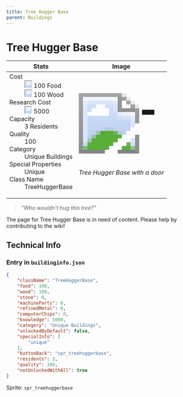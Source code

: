 ```yaml
---
title: Tree Hugger Base
parent: Buildings
---
```

# Tree Hugger Base

[//]: # (Pre-generated content)
<table><thead><tr><th>Stats</th><th>Image</th></tr></thead><tbody><tr><td><dl><dt>Cost</dt><dd><div class="resource-icon"><img style="object-position: -1009px -533px;" src="https://tfe2-wiki.github.io/assets/sprites.png"></div> 100 Food<br><div class="resource-icon"><img style="object-position: -637px -751px;" src="https://tfe2-wiki.github.io/assets/sprites.png"></div> 100 Wood</dd><dt>Research Cost</dt><dd><div class="resource-icon"><img style="object-position: -268px -522px;" src="https://tfe2-wiki.github.io/assets/sprites.png"></div> 5000</dd><dt>Capacity</dt><dd>3 Residents</dd><dt>Quality</dt><dd>100</dd><dt>Category</dt><dd>Unique Buildings</dd><dt>Special Properties</dt><dd>Unique</dd><dt>Class Name</dt><dd>TreeHuggerBase</dd></dl></td><td><style>.building-image {width: 200px;height: 200px;overflow: hidden;position: relative;}.building-image img {image-rendering: pixelated;object-fit: none;transform: scale(10);transform-origin: left top;position: absolute;left: 0;top: 0;}.resource-image {width: 200px;height: 200px;overflow: hidden;position: relative;}.resource-image img {image-rendering: pixelated;object-fit: none;transform: scale(20);transform-origin: left top;position: absolute;left: 0;top: 0;}.building-icon {width: 20px;height: 20px;overflow: hidden;position: relative;display: inline-block;}.building-icon img {image-rendering: pixelated;object-fit: none;transform: scale(1);transform-origin: left top;position: absolute;left: 0;top: 0;}.resource-icon {width: 20px;height: 20px;overflow: hidden;position: relative;display: inline-block;}.resource-icon img {image-rendering: pixelated;object-fit: none;transform: scale(2);transform-origin: left top;position: absolute;left: 0;top: 0;}</style><div class="building-image"><img style="object-position: -26px -1143px;" src="https://tfe2-wiki.github.io/assets/sprites.png" alt="Tree Hugger Base Back"><img style="object-position: -48px -1143px;" src="https://tfe2-wiki.github.io/assets/sprites.png" alt="Tree Hugger Base"></div><i>Tree Hugger Base with a door</i></td></tr></tbody></table><blockquote><i>"Who wouldn't hug this tree?"</i></blockquote>

The page for Tree Hugger Base is in need of content. Please help by contributing to the wiki!

## Technical Info
### Entry in `buildinginfo.json`

```json
{
    "className": "TreeHuggerBase",
    "food": 100,
    "wood": 100,
    "stone": 0,
    "machineParts": 0,
    "refinedMetal": 0,
    "computerChips": 0,
    "knowledge": 5000,
    "category": "Unique Buildings",
    "unlockedByDefault": false,
    "specialInfo": [
        "unique"
    ],
    "buttonBack": "spr_treehuggerbase",
    "residents": 3,
    "quality": 100,
    "notUnlockedWithAll": true
}
```

Sprite: `spr_treehuggerbase`

